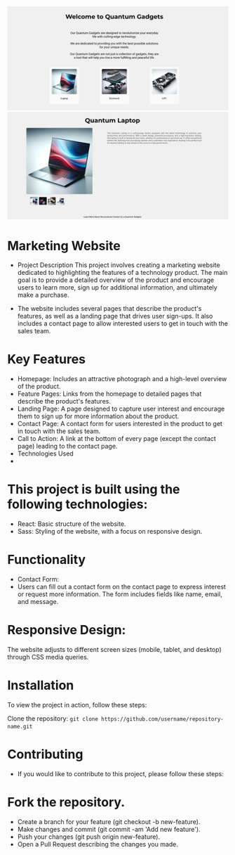 ![Screenshot](./Screenshot/home.png)
![Screenshot](./Screenshot/products.png)


# Marketing Website 
- Project Description
  This project involves creating a marketing website dedicated to highlighting the features of a technology product. The main goal is to provide a detailed overview of the product and encourage users to learn more, sign up    for additional information, and ultimately make a purchase.

- The website includes several pages that describe the product's features, as well as a landing page that drives user sign-ups. It also includes a contact page to allow interested users to get in touch with the sales team.

# Key Features
- Homepage: Includes an attractive photograph and a high-level overview of the product.
- Feature Pages: Links from the homepage to detailed pages that describe the product's features.
- Landing Page: A page designed to capture user interest and encourage them to sign up for more information about the product.
- Contact Page: A contact form for users interested in the product to get in touch with the sales team.
- Call to Action: A link at the bottom of every page (except the contact page) leading to the contact page.
- Technologies Used
- 
# This project is built using the following technologies:

- React: Basic structure of the website.
- Sass: Styling of the website, with a focus on responsive design.

# Functionality
- Contact Form:
- Users can fill out a contact form on the contact page to express interest or request more information. The form includes fields like name, email, and message.

# Responsive Design:
The website adjusts to different screen sizes (mobile, tablet, and desktop) through CSS media queries.

# Installation
To view the project in action, follow these steps:

Clone the repository:
```git clone https://github.com/username/repository-name.git```

# Contributing
- If you would like to contribute to this project, please follow these steps:

# Fork the repository.
- Create a branch for your feature (git checkout -b new-feature).
- Make changes and commit (git commit -am 'Add new feature').
- Push your changes (git push origin new-feature).
- Open a Pull Request describing the changes you made.
